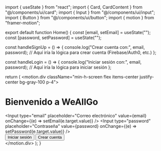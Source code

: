 import { useState } from "react";
import { Card, CardContent } from "@/components/ui/card";
import { Input } from "@/components/ui/input";
import { Button } from "@/components/ui/button";
import { motion } from "framer-motion";

export default function Home() {
  const [email, setEmail] = useState("");
  const [password, setPassword] = useState("");

  const handleSignUp = () => {
    console.log("Crear cuenta con:", email, password);
    // Aquí iría la lógica para crear cuenta (Firebase/Auth0, etc.)
  };

  const handleLogin = () => {
    console.log("Iniciar sesión con:", email, password);
    // Aquí iría la lógica para iniciar sesión
  };

  return (
    <motion.div className="min-h-screen flex items-center justify-center bg-gray-100 p-4">
      <Card className="w-full max-w-md shadow-xl rounded-2xl">
        <CardContent className="p-6 space-y-4">
          <h1 className="text-2xl font-bold text-center">Bienvenido a WeAllGo</h1>
          <Input
            type="email"
            placeholder="Correo electrónico"
            value={email}
            onChange={(e) => setEmail(e.target.value)}
          />
          <Input
            type="password"
            placeholder="Contraseña"
            value={password}
            onChange={(e) => setPassword(e.target.value)}
          />
          <div className="flex flex-col gap-2">
            <Button onClick={handleLogin}>Iniciar sesión</Button>
            <Button variant="outline" onClick={handleSignUp}>
              Crear cuenta
            </Button>
          </div>
        </CardContent>
      </Card>
    </motion.div>
  );
}
